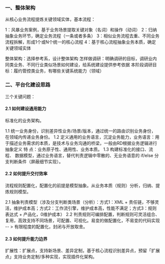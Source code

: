 ### 一、整体架构

从核心业务流程提炼关键领域实体，基本流程：

1：风暴业务案例，基于业务场景提取关键对象（名词）和操作（动词）
2：归纳抽象业务环节，确定业务流程（一条或者多条）
3：相似业务流程去重、不同业务流程拆解，形成1个或N个统一的核心流程
4：基于核心流程抽象业务本质，确定关键领域实体

整体架构：选择参考系，设计整体架构
怎样做调研：明确调研的目标，调研业内同类业务、不同行业类似场景如何建设，给系统建设提供参考依据
本阶段调研目标：履约管控类业务，有哪些关键系统能力（领域）



### 二、平台化建设思路

三个关键问题：

#### 2.1 如何建设通用能力

标准化的业务架构。

1.1 统一业务身份，识别差异性业务/场景/版本，通过统一的路由识别业务身份，在领域内传递业务身份。
1.2 定义通用的业务语言，沉淀业务能力，业务语言：用于描述业务需求的本质，是技术与业务沟通的桥梁，一般由RD根据业务逻辑进行抽象定义 特 点：业务原子性、通用性、业务本质。
1.3 构建标准化的接口、流程、 数据模型，通过业务语言，替代判责逻辑中零散的、无业务语意的 if/else 分支判断条件（屏蔽细节实现）。

#### 2.2 如何提升交付效率

流程规则配置化，配置化的前提是模型抽象。从业务本质（规则）分析，归纳、提炼规则模型。

2.1 抽象判责模型（涉及分支判断类场景（分析）：方式1：XML + 责任链，不够灵活，维护成本高；方式2：工作流引擎，维护成本高，性能不满足；方式3：规则表达式 + 产品化，0维护成本）
2.2 判责规则可编排配置，判断规则可灵活组合、复用，高效支持不同场景，可配置、可视化。易变的做配置化，不易变的代码实现 -- > 有限程度的配置化，封闭与开放取舍。

#### 2.3 如何提升能力边界

扩展性：扩展点，支持新场景、差异定制，基于核心流程识别差异点，预留「扩展点」支持业务定制/多种实现，实现插件化架构。